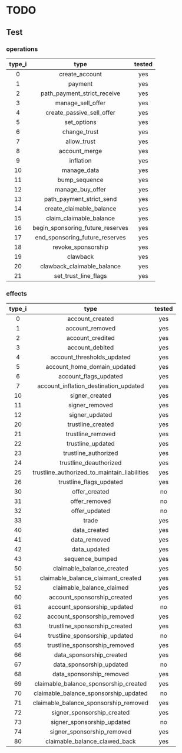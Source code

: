 # TODO

## Test

### operations

| type_i |               type               | tested |
| :----: | :------------------------------: | :----: |
|    0   |          create_account          |   yes  |
|    1   |              payment             |   yes  |
|    2   |    path_payment_strict_receive   |   yes  |
|    3   |         manage_sell_offer        |   yes  |
|    4   |     create_passive_sell_offer    |   yes  |
|    5   |            set_options           |   yes  |
|    6   |           change_trust           |   yes  |
|    7   |            allow_trust           |   yes  |
|    8   |           account_merge          |   yes  |
|    9   |             inflation            |   yes  |
|   10   |            manage_data           |   yes  |
|   11   |           bump_sequence          |   yes  |
|   12   |         manage_buy_offer         |   yes  |
|   13   |     path_payment_strict_send     |   yes  |
|   14   |     create_claimable_balance     |   yes  |
|   15   |      claim_claimable_balance     |   yes  |
|   16   | begin_sponsoring_future_reserves |   yes  |
|   17   |  end_sponsoring_future_reserves  |   yes  |
|   18   |        revoke_sponsorship        |   yes  |
|   19   |             clawback             |   yes  |
|   20   |    clawback_claimable_balance    |   yes  |
|   21   |       set_trust_line_flags       |   yes  |

### effects

| type_i |                     type                     | tested |
| :----: | :------------------------------------------: | :----: |
|    0   |                account_created               |   yes  |
|    1   |                account_removed               |   yes  |
|    2   |               account_credited               |   yes  |
|    3   |                account_debited               |   yes  |
|    4   |          account_thresholds_updated          |   yes  |
|    5   |          account_home_domain_updated         |   yes  |
|    6   |             account_flags_updated            |   yes  |
|    7   |     account_inflation_destination_updated    |   yes  |
|   10   |                signer_created                |   yes  |
|   11   |                signer_removed                |   yes  |
|   12   |                signer_updated                |   yes  |
|   20   |               trustline_created              |   yes  |
|   21   |               trustline_removed              |   yes  |
|   22   |               trustline_updated              |   yes  |
|   23   |             trustline_authorized             |   yes  |
|   24   |            trustline_deauthorized            |   yes  |
|   25   | trustline_authorized_to_maintain_liabilities |   yes  |
|   26   |            trustline_flags_updated           |   yes  |
|   30   |                 offer_created                |   no   |
|   31   |                 offer_removed                |   no   |
|   32   |                 offer_updated                |   no   |
|   33   |                     trade                    |   yes  |
|   40   |                 data_created                 |   yes  |
|   41   |                 data_removed                 |   yes  |
|   42   |                 data_updated                 |   yes  |
|   43   |                sequence_bumped               |   yes  |
|   50   |           claimable_balance_created          |   yes  |
|   51   |      claimable_balance_claimant_created      |   yes  |
|   52   |           claimable_balance_claimed          |   yes  |
|   60   |          account_sponsorship_created         |   yes  |
|   61   |          account_sponsorship_updated         |   no   |
|   62   |          account_sponsorship_removed         |   yes  |
|   63   |         trustline_sponsorship_created        |   yes  |
|   64   |         trustline_sponsorship_updated        |   no   |
|   65   |         trustline_sponsorship_removed        |   yes  |
|   66   |           data_sponsorship_created           |   yes  |
|   67   |           data_sponsorship_updated           |   no   |
|   68   |           data_sponsorship_removed           |   yes  |
|   69   |     claimable_balance_sponsorship_created    |   yes  |
|   70   |     claimable_balance_sponsorship_updated    |   no   |
|   71   |     claimable_balance_sponsorship_removed    |   yes  |
|   72   |          signer_sponsorship_created          |   yes  |
|   73   |          signer_sponsorship_updated          |   no   |
|   74   |          signer_sponsorship_removed          |   yes  |
|   80   |         claimable_balance_clawed_back        |   yes  |